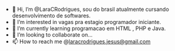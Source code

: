 - 👋 Hi, I’m @LaraCRodrigues, sou do  brasil atualmente cursando desenvolvimento de softwares.
- 👀 I’m interested in vagas pra estagio programador iniciante.
- 🌱 I’m currently learning programacao em HTML , PHP e Java.
- 💞️ I’m looking to collaborate on...
- 📫 How to reach me @laracrodrigues.jesus@gmail.com

<!---
LaraCRodrigues/LaraCRodrigues is a ✨ special ✨ repository because its `README.md` (this file) appears on your GitHub profile.
You can click the Preview link to take a look at your changes.
--->
